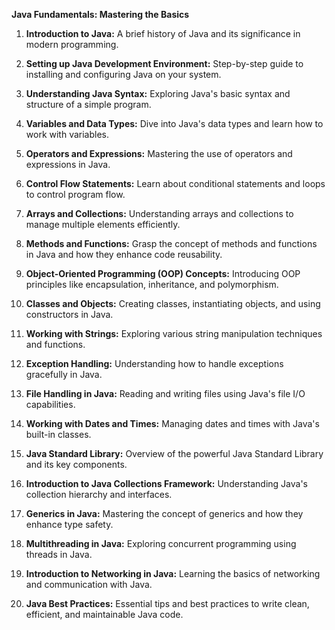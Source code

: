 **Java Fundamentals: Mastering the Basics**

1. **Introduction to Java:** A brief history of Java and its significance in modern programming.

2. **Setting up Java Development Environment:** Step-by-step guide to installing and configuring Java on your system.

3. **Understanding Java Syntax:** Exploring Java's basic syntax and structure of a simple program.

4. **Variables and Data Types:** Dive into Java's data types and learn how to work with variables.

5. **Operators and Expressions:** Mastering the use of operators and expressions in Java.

6. **Control Flow Statements:** Learn about conditional statements and loops to control program flow.

7. **Arrays and Collections:** Understanding arrays and collections to manage multiple elements efficiently.

8. **Methods and Functions:** Grasp the concept of methods and functions in Java and how they enhance code reusability.

9. **Object-Oriented Programming (OOP) Concepts:** Introducing OOP principles like encapsulation, inheritance, and polymorphism.

10. **Classes and Objects:** Creating classes, instantiating objects, and using constructors in Java.

11. **Working with Strings:** Exploring various string manipulation techniques and functions.

12. **Exception Handling:** Understanding how to handle exceptions gracefully in Java.

13. **File Handling in Java:** Reading and writing files using Java's file I/O capabilities.

14. **Working with Dates and Times:** Managing dates and times with Java's built-in classes.

15. **Java Standard Library:** Overview of the powerful Java Standard Library and its key components.

16. **Introduction to Java Collections Framework:** Understanding Java's collection hierarchy and interfaces.

17. **Generics in Java:** Mastering the concept of generics and how they enhance type safety.

18. **Multithreading in Java:** Exploring concurrent programming using threads in Java.

19. **Introduction to Networking in Java:** Learning the basics of networking and communication with Java.

20. **Java Best Practices:** Essential tips and best practices to write clean, efficient, and maintainable Java code.